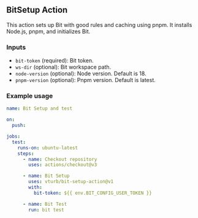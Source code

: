 ## BitSetup Action

This action sets up Bit with good rules and caching using pnpm. It installs Node.js, pnpm, and initializes Bit.

### Inputs

- `bit-token` (required): Bit token.
- `ws-dir` (optional): Bit workspace path.
- `node-version` (optional): Node version. Default is 18.
- `pnpm-version` (optional): Pnpm version. Default is latest.

### Example usage

```yaml
name: Bit Setup and test

on:
  push:

jobs:
  test:
    runs-on: ubuntu-latest
    steps:
      - name: Checkout repository
        uses: actions/checkout@v3

      - name: Bit Setup
        uses: vturb/bit-setup-action@v1
        with:
          bit-token: ${{ env.BIT_CONFIG_USER_TOKEN }}

      - name: Bit Test
        run: bit test
```
